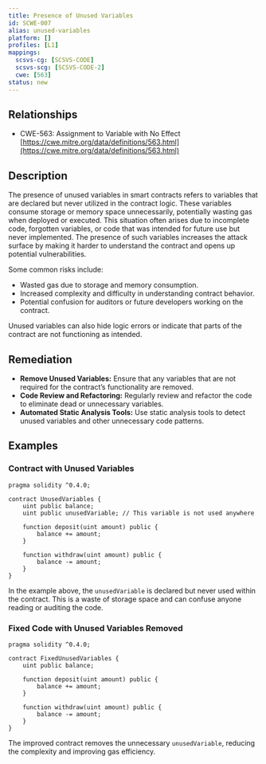 ```yaml
---
title: Presence of Unused Variables
id: SCWE-007
alias: unused-variables
platform: []
profiles: [L1]
mappings:
  scsvs-cg: [SCSVS-CODE]
  scsvs-scg: [SCSVS-CODE-2]
  cwe: [563]
status: new
---
```


## Relationships
- CWE-563: Assignment to Variable with No Effect
  [https://cwe.mitre.org/data/definitions/563.html](https://cwe.mitre.org/data/definitions/563.html)

## Description
The presence of unused variables in smart contracts refers to variables that are declared but never utilized in the contract logic. These variables consume storage or memory space unnecessarily, potentially wasting gas when deployed or executed. This situation often arises due to incomplete code, forgotten variables, or code that was intended for future use but never implemented. The presence of such variables increases the attack surface by making it harder to understand the contract and opens up potential vulnerabilities.

Some common risks include:
- Wasted gas due to storage and memory consumption.
- Increased complexity and difficulty in understanding contract behavior.
- Potential confusion for auditors or future developers working on the contract.

Unused variables can also hide logic errors or indicate that parts of the contract are not functioning as intended.

## Remediation
- **Remove Unused Variables:** Ensure that any variables that are not required for the contract’s functionality are removed.
- **Code Review and Refactoring:** Regularly review and refactor the code to eliminate dead or unnecessary variables.
- **Automated Static Analysis Tools:** Use static analysis tools to detect unused variables and other unnecessary code patterns.

## Examples

### Contract with Unused Variables

```solidity
pragma solidity ^0.4.0;

contract UnusedVariables {
    uint public balance;
    uint public unusedVariable; // This variable is not used anywhere

    function deposit(uint amount) public {
        balance += amount;
    }
    
    function withdraw(uint amount) public {
        balance -= amount;
    }
}
```

In the example above, the `unusedVariable` is declared but never used within the contract. This is a waste of storage space and can confuse anyone reading or auditing the code.


### Fixed Code with Unused Variables Removed
```solidity
pragma solidity ^0.4.0;

contract FixedUnusedVariables {
    uint public balance;

    function deposit(uint amount) public {
        balance += amount;
    }
    
    function withdraw(uint amount) public {
        balance -= amount;
    }
}

```
The improved contract removes the unnecessary `unusedVariable`, reducing the complexity and improving gas efficiency.

